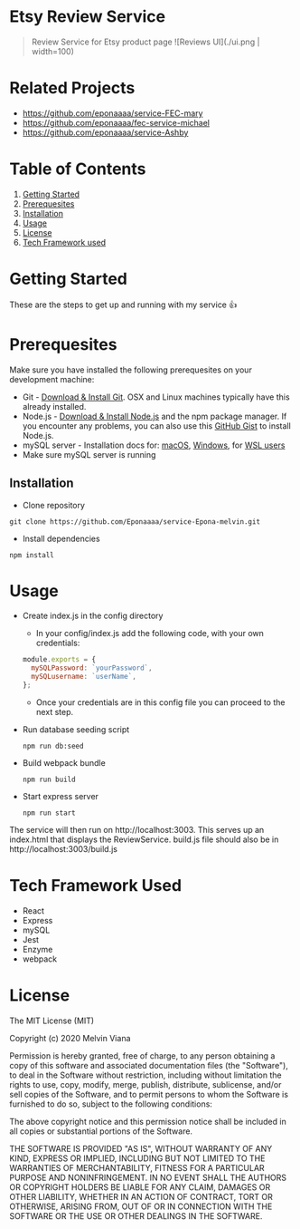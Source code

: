 # Etsy Review Service
> Review Service for  Etsy product page
![Reviews UI](./ui.png | width=100)

# Related Projects
* https://github.com/eponaaaa/service-FEC-mary
* https://github.com/eponaaaa/fec-service-michael
* https://github.com/eponaaaa/service-Ashby

# Table of Contents

1. [Getting Started](#getting-started)
1. [Prerequesites](#prerequesites)
1. [Installation](#installation)
1. [Usage](#usage)
1. [License](#license)
1. [Tech Framework used](#tech-framework-used)

# Getting Started
These are the steps to get up and running with my service :+1:

# Prerequesites
Make sure you have installed the following prerequesites on your development machine:
* Git - [Download & Install Git](https://git-scm.com/downloads). OSX and Linux machines typically have this already installed.
* Node.js - [Download & Install Node.js](https://nodejs.org/en/download/) and the npm package manager. If you encounter any problems, you can also use this [GitHub Gist](https://gist.github.com/isaacs/579814) to install Node.js.
* mySQL server - Installation docs for: [macOS](https://dev.mysql.com/doc/mysql-osx-excerpt/5.7/en/osx-installation-pkg.html), [Windows](https://dev.mysql.com/doc/refman/8.0/en/windows-installation.html), for [WSL users](https://medium.com/@harshityadav95/installing-mysql-in-ubuntu-linux-windows-subsystem-for-linux-from-scratch-d5771a4a2496)
* Make sure mySQL server is running

## Installation
* Clone repository

`git clone https://github.com/Eponaaaa/service-Epona-melvin.git`

* Install dependencies

`npm install`

# Usage
* Create index.js in the config directory
  * In your config/index.js add the following code, with your own credentials:

  ```javascript
  module.exports = {
    mySQLPassword: `yourPassword`,
    mySQLusername: `userName`,
  };
  ```
  * Once your credentials are in this config file you can proceed to the next step.

* Run database seeding script

  `npm run db:seed`

* Build webpack bundle

  `npm run build`

* Start express server

  `npm run start`

The service will then run on http://localhost:3003. This serves up an index.html that displays the ReviewService. build.js file should also be in http://localhost:3003/build.js

# Tech Framework Used
* React
* Express
* mySQL
* Jest
* Enzyme
* webpack

# License
The MIT License (MIT)

Copyright (c) 2020 Melvin Viana

Permission is hereby granted, free of charge, to any person obtaining a copy of this software and associated documentation files (the "Software"), to deal in the Software without restriction, including without limitation the rights to use, copy, modify, merge, publish, distribute, sublicense, and/or sell copies of the Software, and to permit persons to whom the Software is furnished to do so, subject to the following conditions:

The above copyright notice and this permission notice shall be included in all copies or substantial portions of the Software.

THE SOFTWARE IS PROVIDED "AS IS", WITHOUT WARRANTY OF ANY KIND, EXPRESS OR IMPLIED, INCLUDING BUT NOT LIMITED TO THE WARRANTIES OF MERCHANTABILITY, FITNESS FOR A PARTICULAR PURPOSE AND NONINFRINGEMENT. IN NO EVENT SHALL THE AUTHORS OR COPYRIGHT HOLDERS BE LIABLE FOR ANY CLAIM, DAMAGES OR OTHER LIABILITY, WHETHER IN AN ACTION OF CONTRACT, TORT OR OTHERWISE, ARISING FROM, OUT OF OR IN CONNECTION WITH THE SOFTWARE OR THE USE OR OTHER DEALINGS IN THE SOFTWARE.

